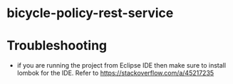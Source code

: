 # bicycle-policy-rest-service


# Troubleshooting
- if you are running the project from Eclipse IDE then make sure to install lombok for the IDE. Refer to https://stackoverflow.com/a/45217235